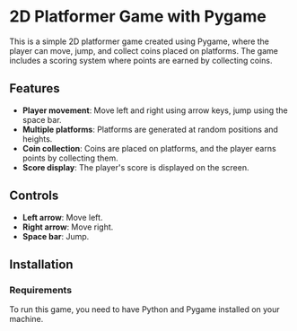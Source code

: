 # 2D Platformer Game with Pygame

This is a simple 2D platformer game created using Pygame, where the player can move, jump, and collect coins placed on platforms. The game includes a scoring system where points are earned by collecting coins.

## Features

- **Player movement**: Move left and right using arrow keys, jump using the space bar.
- **Multiple platforms**: Platforms are generated at random positions and heights.
- **Coin collection**: Coins are placed on platforms, and the player earns points by collecting them.
- **Score display**: The player's score is displayed on the screen.

## Controls

- **Left arrow**: Move left.
- **Right arrow**: Move right.
- **Space bar**: Jump.

## Installation

### Requirements

To run this game, you need to have Python and Pygame installed on your machine.
